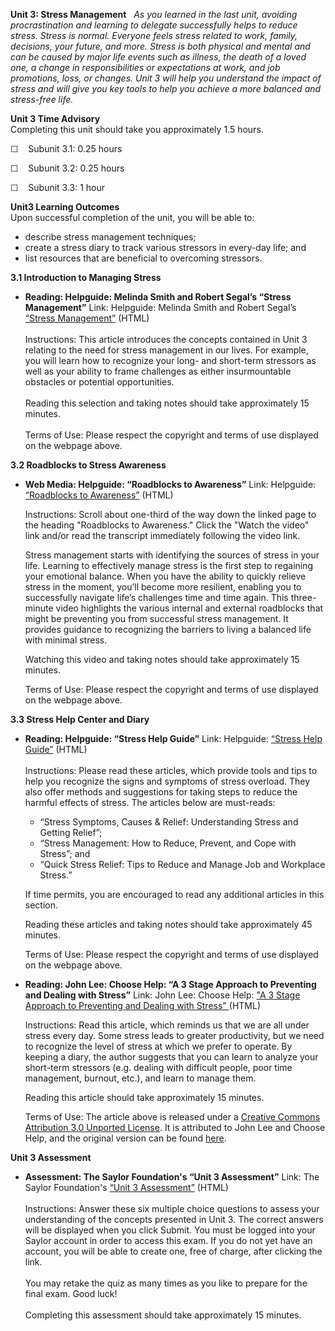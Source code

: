 **Unit 3: Stress Management** <span id="3"></span> 
*As you learned in the last unit, avoiding procrastination and learning
to delegate successfully helps to reduce stress. Stress is normal.
Everyone feels stress related to work, family, decisions, your future,
and more. Stress is both physical and mental and can be caused by major
life events such as illness, the death of a loved one, a change in
responsibilities or expectations at work, and job promotions, loss, or
changes. Unit 3 will help you understand the impact of stress and will
give you key tools to help you achieve a more balanced and stress-free
life.*

**Unit 3 Time Advisory**  
Completing this unit should take you approximately 1.5 hours.  
  
 ☐    Subunit 3.1: 0.25 hours  
  
 ☐    Subunit 3.2: 0.25 hours  
  
 ☐    Subunit 3.3: 1 hour

**Unit3 Learning Outcomes**  
Upon successful completion of the unit, you will be able to:
-   describe stress management techniques;
-   create a stress diary to track various stressors in every-day life;
    and
-   list resources that are beneficial to overcoming stressors.

**3.1 Introduction to Managing Stress** <span id="3.1"></span> 
-   **Reading: Helpguide: Melinda Smith and Robert Segal’s “Stress
    Management”**
    Link: Helpguide: Melinda Smith and Robert Segal’s [“Stress
    Management”](http://www.helpguide.org/articles/stress/stress-management.htm)
    (HTML)  
        
     Instructions: This article introduces the concepts contained in
    Unit 3 relating to the need for stress management in our lives. For
    example, you will learn how to recognize your long- and short-term
    stressors as well as your ability to frame challenges as either
    insurmountable obstacles or potential opportunities.  
        
     Reading this selection and taking notes should take approximately
    15 minutes.  
        
     Terms of Use: Please respect the copyright and terms of use
    displayed on the webpage above.

**3.2 Roadblocks to Stress Awareness** <span id="3.2"></span> 
-   **Web Media: Helpguide: “Roadblocks to Awareness”**
    Link: Helpguide: [“Roadblocks to
    Awareness”](http://www.helpguide.org/emotional-intelligence-toolkit/video-transcripts.htm)
    (HTML)  
      
     Instructions: Scroll about one-third of the way down the linked
    page to the heading "Roadblocks to Awareness." Click the "Watch the
    video" link and/or read the transcript immediately following the
    video link.  
      
     Stress management starts with identifying the sources of stress in
    your life. Learning to effectively manage stress is the first step
    to regaining your emotional balance. When you have the ability to
    quickly relieve stress in the moment, you’ll become more resilient,
    enabling you to successfully navigate life’s challenges time and
    time again. This three-minute video highlights the various internal
    and external roadblocks that might be preventing you from successful
    stress management. It provides guidance to recognizing the barriers
    to living a balanced life with minimal stress.  
      
     Watching this video and taking notes should take approximately 15
    minutes.  
      
     Terms of Use: Please respect the copyright and terms of use
    displayed on the webpage above.

**3.3 Stress Help Center and Diary** <span id="3.3"></span> 
-   **Reading: Helpguide: “Stress Help Guide”**
    Link: Helpguide: [“Stress Help
    Guide”](http://www.helpguide.org/topics/stress.htm) (HTML)  
        
     Instructions: Please read these articles, which provide tools and
    tips to help you recognize the signs and symptoms of stress
    overload. They also offer methods and suggestions for taking steps
    to reduce the harmful effects of stress. The articles below are
    must-reads:  

    -   “Stress Symptoms, Causes & Relief: Understanding Stress and
        Getting Relief”;
    -   “Stress Management: How to Reduce, Prevent, and Cope with
        Stress”; and
    -   “Quick Stress Relief: Tips to Reduce and Manage Job and
        Workplace Stress.”

    If time permits, you are encouraged to read any additional articles
    in this section.  
      
     Reading these articles and taking notes should take approximately
    45 minutes.  
      
     Terms of Use: Please respect the copyright and terms of use
    displayed on the webpage above.

-   **Reading: John Lee: Choose Help: “A 3 Stage Approach to Preventing
    and Dealing with Stress”**
    Link: John Lee: Choose Help: ["A 3 Stage Approach to Preventing and
    Dealing with
    Stress" ](http://www.choosehelp.com/topics/stress-burnout/a-3-stage-approach-to-preventing-and-dealing-with-stress)(HTML)  
      
     Instructions: Read this article, which reminds us that we are all
    under stress every day. Some stress leads to greater productivity,
    but we need to recognize the level of stress at which we prefer to
    operate. By keeping a diary, the author suggests that you can learn
    to analyze your short-term stressors (e.g. dealing with difficult
    people, poor time management, burnout, etc.), and learn to manage
    them.   
      
     Reading this article should take approximately 15 minutes.  
      
     Terms of Use: The article above is released under a [Creative
    Commons Attribution 3.0 Unported
    License](http://creativecommons.org/licenses/by/3.0/). It is
    attributed to John Lee and Choose Help, and the original version can
    be found
    [here](http://www.choosehelp.com/topics/stress-burnout/a-3-stage-approach-to-preventing-and-dealing-with-stress).

**Unit 3 Assessment** <span id="3.4"></span> 
-   **Assessment: The Saylor Foundation's “Unit 3 Assessment”**
    Link: The Saylor Foundation's [“Unit 3
    Assessment”](http://school.saylor.org/mod/quiz/view.php?id=1601) (HTML)  
        
     Instructions: Answer these six multiple choice questions to assess
    your understanding of the concepts presented in Unit 3. The correct
    answers will be displayed when you click Submit. You must be logged
    into your Saylor account in order to access this exam. If you do not
    yet have an account, you will be able to create one, free of charge,
    after clicking the link.  
        
     You may retake the quiz as many times as you like to prepare for
    the final exam. Good luck!  
        
     Completing this assessment should take approximately 15 minutes.


